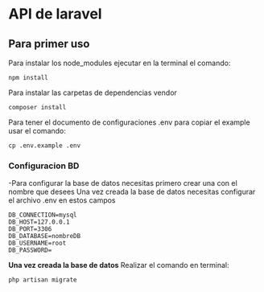 # API de laravel


## Para primer uso

Para instalar los node_modules ejecutar en la terminal el comando:
```
npm install
```
Para instalar las carpetas de dependencias vendor
```
composer install
```
Para tener el documento de configuraciones .env para copiar el example usar el comando:
```
cp .env.example .env
```
### Configuracion BD
-Para configurar la base de datos necesitas primero crear una con el nombre que desees
Una vez creada la base de datos necesitas configurar el archivo .env en estos campos
```
DB_CONNECTION=mysql
DB_HOST=127.0.0.1
DB_PORT=3306
DB_DATABASE=nombreDB
DB_USERNAME=root
DB_PASSWORD=
```
**Una vez creada la base de datos**
Realizar el comando en terminal:
```
php artisan migrate
```
